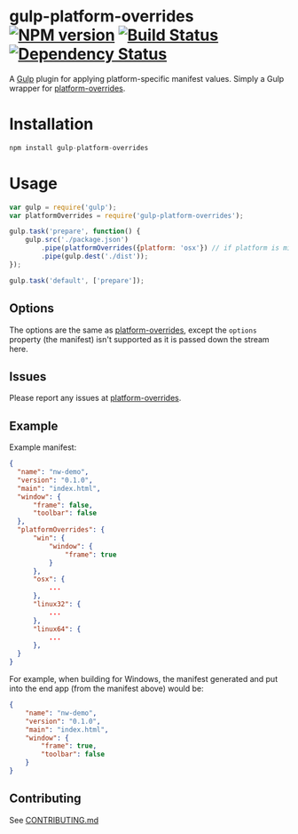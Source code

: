 gulp-platform-overrides [![NPM version][npm-image]][npm-url] [![Build Status][travis-image]][travis-url] [![Dependency Status][depstat-image]][depstat-url]
=====================

A [Gulp](http://github.com/gulpjs/gulp) plugin for applying platform-specific manifest values. Simply a Gulp wrapper for [platform-overrides](http://github.com/adam-lynch/platform-overrides).

# Installation
```js
npm install gulp-platform-overrides
```

# Usage
```js
var gulp = require('gulp');
var platformOverrides = require('gulp-platform-overrides');

gulp.task('prepare', function() {
    gulp.src('./package.json')
        .pipe(platformOverrides({platform: 'osx'}) // if platform is missing, then it is auto-detected
        .pipe(gulp.dest('./dist'));
});

gulp.task('default', ['prepare']);
```

## Options

The options are the same as [platform-overrides](http://github.com/adam-lynch/platform-overrides), except the `options` property (the manifest) isn't supported as it is passed down the stream here.

## Issues

Please report any issues at [platform-overrides](http://github.com/adam-lynch/platform-overrides).

## Example

Example manifest:

```json
{
  "name": "nw-demo",
  "version": "0.1.0",
  "main": "index.html",
  "window": {
      "frame": false,
      "toolbar": false
  },
  "platformOverrides": {
      "win": {
          "window": {
              "frame": true
          }
      },
      "osx": {
          ...
      },
      "linux32": {
          ...
      },
      "linux64": {
          ...
      },
  }
}
```

For example, when building for Windows, the manifest generated and put into the end app (from the manifest above) would be:

```json
{
    "name": "nw-demo",
    "version": "0.1.0",
    "main": "index.html",
    "window": {
        "frame": true,
        "toolbar": false
    }
}
```


## Contributing

See [CONTRIBUTING.md](CONTRIBUTING.md)

[npm-url]: https://npmjs.org/package/gulp-platform-overrides
[npm-image]: http://img.shields.io/npm/v/gulp-platform-overrides.svg?style=flat

[travis-url]: http://travis-ci.org/adam-lynch/gulp-platform-overrides
[travis-image]: http://img.shields.io/travis/adam-lynch/gulp-platform-overrides.svg?style=flat

[depstat-url]: https://david-dm.org/adam-lynch/gulp-platform-overrides
[depstat-image]: https://david-dm.org/adam-lynch/gulp-platform-overrides.svg?style=flat
